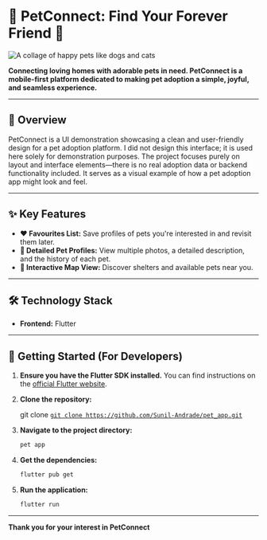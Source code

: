 # 🐾 PetConnect: Find Your Forever Friend 🐾

![A collage of happy pets like dogs and cats](https://placehold.co/800x300/6366F1/FFFFFF?text=Welcome+to+PetConnect!)

**Connecting loving homes with adorable pets in need. PetConnect is a mobile-first platform dedicated to making pet adoption a simple, joyful, and seamless experience.**

---

## 🌟 Overview

PetConnect is a UI demonstration showcasing a clean and user-friendly design for a pet adoption platform. I did not design this interface; it is used here solely for demonstration purposes. The project focuses purely on layout and interface elements—there is no real adoption data or backend functionality included. It serves as a visual example of how a pet adoption app might look and feel.

---

## ✨ Key Features


* **❤️ Favourites List:** Save profiles of pets you're interested in and revisit them later.
* **👤 Detailed Pet Profiles:** View multiple photos, a detailed description, and the history of each pet.
* **📍 Interactive Map View:** Discover shelters and available pets near you.

---



## 🛠️ Technology Stack



* **Frontend:** Flutter


---

## 🏁 Getting Started (For Developers)



1.  **Ensure you have the Flutter SDK installed.** You can find instructions on the [official Flutter website](https://flutter.dev/docs/get-started/install).
2.  **Clone the repository:**
   
    git clone [`git clone https://github.com/Sunil-Andrade/pet_app.git`](https://github.com/Sunil-Andrade/pet_app.git)
   
3.  **Navigate to the project directory:**
    ```bash
    pet app
    ```
4.  **Get the dependencies:**
    ```bash
    flutter pub get
    ```
5.  **Run the application:**
    ```bash
    flutter run
    ```
---


**Thank you for your interest in PetConnect**

